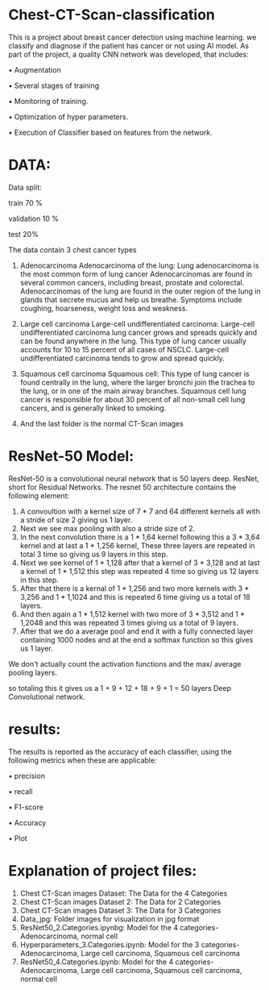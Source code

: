 # Chest-CT-Scan-classification
This is a project about breast cancer detection using machine learning.
we classify and diagnose if the patient has cancer or not using AI model.
As part of the project, a quality CNN network was developed, that includes:

• Augmentation

• Several stages of training

• Monitoring of training.

• Optimization of hyper parameters.

• Execution of Classifier based on features from the network.
# DATA:
Data split:

train 70 % 

validation  10 %

test 20%




The data contain 3 chest cancer types 
1. Adenocarcinoma
Adenocarcinoma of the lung: Lung adenocarcinoma is the most common form of lung cancer
Adenocarcinomas are found in several common cancers, including breast, prostate and colorectal.
Adenocarcinomas of the lung are found in the outer region of the lung
in glands that secrete mucus and help us breathe.
Symptoms include coughing, hoarseness, weight loss and weakness.

2. Large cell carcinoma
Large-cell undifferentiated carcinoma: Large-cell undifferentiated carcinoma lung cancer grows and spreads quickly and can
be found anywhere in the lung. This type of lung cancer usually accounts for 10
to 15 percent of all cases of NSCLC.
Large-cell undifferentiated carcinoma tends to grow and spread quickly.

3. Squamous cell carcinoma
Squamous cell: This type of lung cancer is found centrally in the lung,
where the larger bronchi join the trachea to the lung,
or in one of the main airway branches.
Squamous cell lung cancer is responsible for about 30 percent of all non-small
cell lung cancers, and is generally linked to smoking.

4. And the last folder is the normal CT-Scan images



# ResNet-50 Model:

ResNet-50 is a convolutional neural network that is 50 layers deep. ResNet, short for Residual Networks.
The resnet 50 architecture contains the following element:

1. A convoultion with a kernel size of 7 * 7 and 64 different kernels all with a stride of size 2 giving us 1 layer.
2. Next we see max pooling with also a stride size of 2.
3. In the next convolution there is a 1 * 1,64 kernel following this a 3 * 3,64 kernel and at last a 1 * 1,256 kernel, These three layers are repeated in total 3 time so giving us 9 layers in this step.
4. Next we see kernel of 1 * 1,128 after that a kernel of 3 * 3,128 and at last a kernel of 1 * 1,512 this step was repeated 4 time so giving us 12 layers in this step.
5. After that there is a kernal of 1 * 1,256 and two more kernels with 3 * 3,256 and 1 * 1,1024 and this is repeated 6 time giving us a total of 18 layers.
6. And then again a 1 * 1,512 kernel with two more of 3 * 3,512 and 1 * 1,2048 and this was repeated 3 times giving us a total of 9 layers.
7. After that we do a average pool and end it with a fully connected layer containing 1000 nodes and at the end a softmax function so this gives us 1 layer.

We don't actually count the activation functions and the max/ average pooling layers.

so totaling this it gives us a 1 + 9 + 12 + 18 + 9 + 1 = 50 layers Deep Convolutional network.
# results:
The results is reported as the accuracy of each classifier, using the following metrics when these are applicable:

• precision

• recall

• F1-score

• Accuracy

• Plot

# Explanation of project files:
1.  Chest CT-Scan images Dataset:
The Data for the 4 Categories
2. Chest CT-Scan images Dataset 2:
The Data for 2 Categories
3. Chest CT-Scan images Dataset 3:
The Data for 3 Categories
4. Data_jpg:
Folder images for visualization in jpg format
5. ResNet50_2.Categories.ipynbg:
Model for the 4 categories- Adenocarcinoma, normal cell
6. Hyperparameters_3.Categories.ipynb:
Model for the 3 categories- Adenocarcinoma, Large cell carcinoma, Squamous cell carcinoma
7. ResNet50_4.Categories.ipynb:
Model for the 4 categories- Adenocarcinoma, Large cell carcinoma, Squamous cell carcinoma, normal cell
